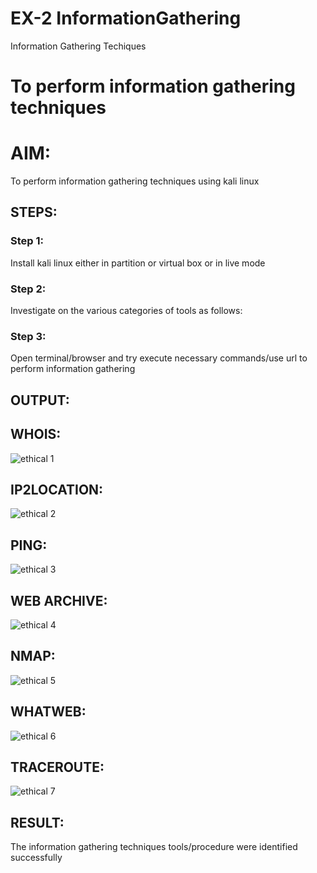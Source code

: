 # EX-2 InformationGathering
Information Gathering Techiques

# To perform information gathering techniques

# AIM:

To perform information gathering techniques using kali linux 

## STEPS:

### Step 1:

Install kali linux either in partition or virtual box or in live mode

### Step 2:

Investigate on the various categories of tools as follows:

### Step 3:
Open terminal/browser and try execute necessary commands/use url to perform information gathering


## OUTPUT:
## WHOIS:
![ethical 1](https://github.com/deepikasrinivasans/InformationGathering/assets/119393935/d30bfbf7-4159-4090-9b89-6928995dc8b8)
## IP2LOCATION:
![ethical 2](https://github.com/deepikasrinivasans/InformationGathering/assets/119393935/be6baaba-740b-45d0-afe2-8d6868e8fd75)
## PING:
![ethical 3](https://github.com/deepikasrinivasans/InformationGathering/assets/119393935/8db70663-2fa1-4e48-880b-9b16cff5cc58)
## WEB ARCHIVE:
![ethical 4](https://github.com/deepikasrinivasans/InformationGathering/assets/119393935/c16d4fbf-4e2a-4927-bbb0-0dfd4451a553)
## NMAP:
![ethical 5](https://github.com/deepikasrinivasans/InformationGathering/assets/119393935/be7b5b97-e0bb-4705-9ae9-24ffee719a13)
## WHATWEB:
![ethical 6](https://github.com/deepikasrinivasans/InformationGathering/assets/119393935/c2bac181-acbc-4df9-acf5-d67b10220714)
## TRACEROUTE:
![ethical 7](https://github.com/deepikasrinivasans/InformationGathering/assets/119393935/47708383-eed6-49ff-bbce-2a0bc9a57f0c)
## RESULT:
The information gathering techniques tools/procedure were  identified successfully
